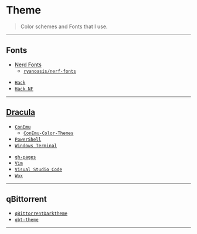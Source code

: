 # Theme

> Color schemes and Fonts that I use.

---

## Fonts

* [Nerd Fonts](https://www.nerdfonts.com/)
  * [`ryanoasis/nerf-fonts`](https://github.com/ryanoasis/nerd-fonts)

[](.)

* [`Hack`](https://github.com/source-foundry/Hack)
* [`Hack NF`](https://github.com/ryanoasis/nerd-fonts/tree/master/patched-fonts/Hack)

---

## [Dracula](https://github.com/dracula/dracula-theme)

* [`ConEmu`](https://github.com/dracula/conemu)
  * [`ConEmu-Color-Themes`](https://github.com/joonro/ConEmu-Color-Themes)
* [`PowerShell`](https://github.com/dracula/powershell)
* [`Windows Terminal`](https://github.com/dracula/windows-terminal)

[](.)

* [`gh-pages`](https://github.com/dracula/gh-pages)
* [`Vim`](https://github.com/dracula/vim)
* [`Visual Studio Code`](https://github.com/dracula/visual-studio-code)
* [`Wox`](https://github.com/dracula/wox)

---

## qBittorrent

* [`qBittorrentDarktheme`](https://github.com/maboroshin/qBittorrentDarktheme)
* [`qbt-theme`](https://github.com/jagannatharjun/qbt-theme)

---
